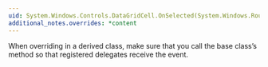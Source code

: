 ```yaml
---
uid: System.Windows.Controls.DataGridCell.OnSelected(System.Windows.RoutedEventArgs)
additional_notes.overrides: *content
---
```


<p>When overriding <xref href="System.Windows.Controls.DataGridCell.OnSelected(System.Windows.RoutedEventArgs)"></xref> in a derived class, make sure that you call the base class’s <xref href="System.Windows.Controls.DataGridCell.OnSelected(System.Windows.RoutedEventArgs)"></xref> method so that registered delegates receive the event.</p>


